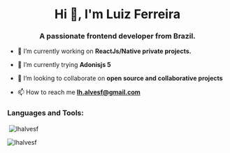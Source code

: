 <h1 align="center">Hi 👋, I'm Luiz Ferreira</h1>
<h3 align="center">A passionate frontend developer from Brazil.</h3>

- 🔭 I’m currently working on **ReactJs/Native private projects.**

- 🌱 I’m currently trying **Adonisjs 5**

- 👯 I’m looking to collaborate on **open source and collaborative projects**

- 📫 How to reach me **lh.alvesf@gmail.com**

<h3 align="left">Languages and Tools:</h3>

<p>&nbsp;<img align="center" src="https://github-readme-stats.vercel.app/api?username=lhalvesf&show_icons=true&theme=dracula&locale=en" alt="lhalvesf" /></p>

<p><img align="center" src="https://github-readme-streak-stats.herokuapp.com/?user=lhalvesf&theme=dark" alt="lhalvesf" /></p>
